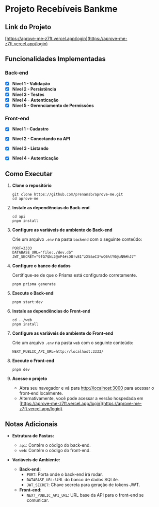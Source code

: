 # Projeto Recebíveis Bankme

## Link do Projeto

[https://aprove-me-z7ft.vercel.app/login](https://aprove-me-z7ft.vercel.app/login)

## Funcionalidades Implementadas

### Back-end

- [x] **Nível 1 - Validação**
- [x] **Nível 2 - Persistência**
- [x] **Nível 3 - Testes**
- [x] **Nível 4 - Autenticação**
- [x] **Nível 5 - Gerenciamento de Permissões**

### Front-end

- [x] **Nível 1 - Cadastro**
- [x] **Nível 2 - Conectando na API**
- [x] **Nível 3 - Listando**
- [x] **Nível 4 - Autenticação**


## Como Executar

1.  **Clone o repositório**
    
        git clone https://github.com/prenansb/aprove-me.git
        cd aprove-me
        
    
2.  **Instale as dependências do Back-end**
    
        cd api
        pnpm install
        
    
3.  **Configure as variáveis de ambiente do Back-end**
    
    Crie um arquivo `.env` na pasta `backend` com o seguinte conteúdo:
    
        PORT=3333
        DATABASE_URL="file:./dev.db"
        JWT_SECRET="9fG7$kL2@mP4#sD8!vB1^zX5&eC3*wQ6%tY0@uN9#hJ7"
        
    
4.  **Configure o banco de dados**
    
    Certifique-se de que o Prisma está configurado corretamente.
    
        pnpm prisma generate
        
    
5.  **Execute o Back-end**
    
        pnpm start:dev
        
    
6.  **Instale as dependências do Front-end**
    
        cd ../web
        pnpm install
        
    
7.  **Configure as variáveis de ambiente do Front-end**
    
    Crie um arquivo `.env` na pasta `web` com o seguinte conteúdo:
    
        NEXT_PUBLIC_API_URL=http://localhost:3333/
        
    
8.  **Execute o Front-end**
    
        pnpm dev
        
    
9.  **Acesse o projeto**
    *   Abra seu navegador e vá para [http://localhost:3000](http://localhost:3000) para acessar o front-end localmente.
    *   Alternativamente, você pode acessar a versão hospedada em [https://aprove-me-z7ft.vercel.app/login](https://aprove-me-z7ft.vercel.app/login).

Notas Adicionais
----------------
*   **Estrutura de Pastas:**
    *   `api`: Contém o código do back-end.
    *   `web`: Contém o código do front-end.
    
*   **Variáveis de Ambiente:**
    *   **Back-end:**
        *   `PORT`: Porta onde o back-end irá rodar.
        *   `DATABASE_URL`: URL do banco de dados SQLite.
        *   `JWT_SECRET`: Chave secreta para geração de tokens JWT.
    *   **Front-end:**
        *   `NEXT_PUBLIC_API_URL`: URL base da API para o front-end se comunicar.
